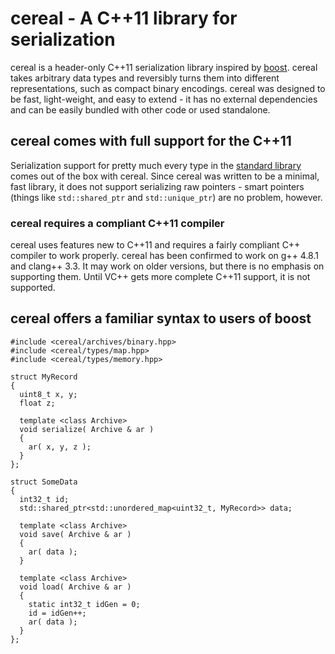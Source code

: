cereal - A C++11 library for serialization
==========================================

cereal is a header-only C++11 serialization library inspired by [boost](http://www.boost.org/doc/libs/1_53_0/libs/serialization/doc/index.html).  cereal takes arbitrary data types and reversibly turns them into different representations, such as compact binary encodings.  cereal was designed to be fast, light-weight, and easy to extend - it has no external dependencies and can be easily bundled with other code or used standalone.

## cereal comes with full support for the C++11

Serialization support for pretty much every type in the [standard library](http://en.cppreference.com/w/) comes out of the box with cereal.  Since cereal was written to be a minimal, fast library, it does not support serializing raw pointers - smart pointers (things like `std::shared_ptr` and `std::unique_ptr`) are no problem, however.

### cereal requires a compliant C++11 compiler

cereal uses features new to C++11 and requires a fairly compliant C++ compiler to work properly.  cereal has been confirmed to work on g++ 4.8.1 and clang++ 3.3.  It may work on older versions, but there is no emphasis on supporting them.  Until VC++ gets more complete C++11 support, it is not supported.

## cereal offers a familiar syntax to users of boost

    #include <cereal/archives/binary.hpp>
    #include <cereal/types/map.hpp>
    #include <cereal/types/memory.hpp>
    
    struct MyRecord
    {
      uint8_t x, y;
      float z;
      
      template <class Archive>
      void serialize( Archive & ar )
      {
        ar( x, y, z );
      }
    };
    
    struct SomeData
    {
      int32_t id;
      std::shared_ptr<std::unordered_map<uint32_t, MyRecord>> data;
      
      template <class Archive>
      void save( Archive & ar )
      {
        ar( data );
      }
      
      template <class Archive>
      void load( Archive & ar )
      {
        static int32_t idGen = 0;
        id = idGen++;
        ar( data );
      }
    };
